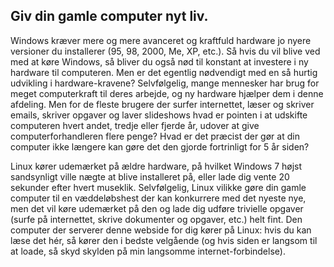 

<div id="corps">

<h2>Giv din gamle computer nyt liv.</h2>

Windows kræver mere og mere avanceret og kraftfuld hardware jo nyere versioner du installerer (95, 98, 2000, Me, XP, etc.). Så hvis du vil blive ved med at køre Windows, så bliver du også nød til konstant at investere i ny hardware til computeren. Men er det egentlig nødvendigt med en så hurtig udvikling i hardware-kravene? Selvfølgelig, mange mennesker har brug for meget computerkraft til deres arbejde, og ny hardware hjælper dem i denne afdeling. Men for de fleste brugere der surfer internettet, læser og skriver emails, skriver opgaver og laver slideshows hvad er pointen i at udskifte computeren hvert andet, tredje eller fjerde år, udover at give computerforhandleren flere penge? Hvad er det præcist der gør at din computer ikke længere kan gøre det den gjorde fortrinligt for 5 år siden?

Linux kører udemærket på ældre hardware, på hvilket Windows 7 højst sandsynligt ville nægte at blive installeret på, eller lade dig vente 20 sekunder efter hvert museklik. Selvfølgelig, Linux vilikke gøre din gamle computer til en væddeløbshest der kan konkurrere med det nyeste nye, men det vil køre udemærket på den og lade dig udføre trivielle opgaver (surfe på internettet, skrive dokumenter og opgaver, etc.) helt fint. Den computer der serverer denne webside for dig kører på Linux: hvis du kan læse det hér, så kører den i bedste velgående (og hvis siden er langsom til at loade, så skyd skylden på min langsomme internet-forbindelse).

</div>


